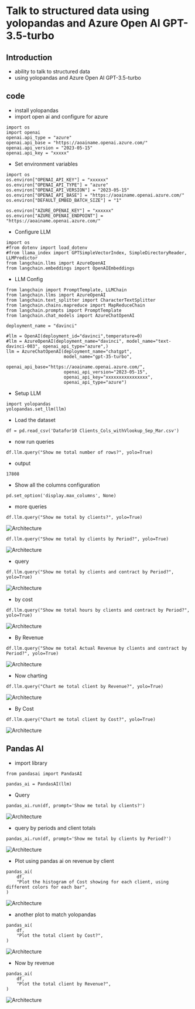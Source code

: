 # Talk to structured data using yolopandas and Azure Open AI GPT-3.5-turbo

## Introduction

- ability to talk to structured data
- using yolopandas and Azure Open AI GPT-3.5-turbo

## code

- install yolopandas
- import open ai and configure for azure

```
import os
import openai
openai.api_type = "azure"
openai.api_base = "https://aoainame.openai.azure.com/"
openai.api_version = "2023-05-15"
openai.api_key = "xxxxx"
```

- Set environment variables

```
import os
os.environ["OPENAI_API_KEY"] = "xxxxxx"
os.environ["OPENAI_API_TYPE"] = "azure"
os.environ["OPENAI_API_VERSION"] = "2023-05-15"
os.environ["OPENAI_API_BASE"] = "https://aoainame.openai.azure.com/"
os.environ["DEFAULT_EMBED_BATCH_SIZE"] = "1"

os.environ["AZURE_OPENAI_KEY"] = "xxxxxx"
os.environ["AZURE_OPENAI_ENDPOINT"] = "https://aoainame.openai.azure.com/"
```

- Configure LLM

```
import os
#from dotenv import load_dotenv
#from llama_index import GPTSimpleVectorIndex, SimpleDirectoryReader, LLMPredictor
from langchain.llms import AzureOpenAI
from langchain.embeddings import OpenAIEmbeddings
```

- LLM Config

```
from langchain import PromptTemplate, LLMChain
from langchain.llms import AzureOpenAI
from langchain.text_splitter import CharacterTextSplitter
from langchain.chains.mapreduce import MapReduceChain
from langchain.prompts import PromptTemplate
from langchain.chat_models import AzureChatOpenAI

deployment_name = "davinci"

#llm = OpenAI(deployment_id="davinci",temperature=0)
#llm = AzureOpenAI(deployment_name="davinci", model_name="text-davinci-003", openai_api_type="azure",)
llm = AzureChatOpenAI(deployment_name="chatgpt",
                      model_name="gpt-35-turbo",
                      openai_api_base="https://aoainame.openai.azure.com/",
                      openai_api_version="2023-05-15",
                      openai_api_key="xxxxxxxxxxxxxxxx",
                      openai_api_type="azure")
```

- Setup LLM

```
import yolopandas
yolopandas.set_llm(llm)
```

- Load the dataset

```
df = pd.read_csv('Datafor10 Clients_Cols_withVlookup_Sep_Mar.csv')
```

- now run queries

```
df.llm.query("Show me total number of rows?", yolo=True)
```

- output 

```
17808
```

- Show all the columns configuration

```
pd.set_option('display.max_columns', None)
```

- more queries

```
df.llm.query("Show me total by clients?", yolo=True)
```

![Architecture](https://github.com/balakreshnan/Samples2023/blob/main/AzureML/Images/yolopandas1.jpg "Architecture")

```
df.llm.query("Show me total by clients by Period?", yolo=True)
```

![Architecture](https://github.com/balakreshnan/Samples2023/blob/main/AzureML/Images/yolopandas2.jpg "Architecture")

- query

```
df.llm.query("Show me total by clients and contract by Period?", yolo=True)
```

![Architecture](https://github.com/balakreshnan/Samples2023/blob/main/AzureML/Images/yolopandas3.jpg "Architecture")

- by cost

```
df.llm.query("Show me total hours by clients and contract by Period?", yolo=True)
```

![Architecture](https://github.com/balakreshnan/Samples2023/blob/main/AzureML/Images/yolopandas4.jpg "Architecture")

- By Revenue

```
df.llm.query("Show me total Actual Revenue by clients and contract by Period?", yolo=True)
```

![Architecture](https://github.com/balakreshnan/Samples2023/blob/main/AzureML/Images/yolopandas5.jpg "Architecture")

- Now charting


```
df.llm.query("Chart me total client by Revenue?", yolo=True)
```

![Architecture](https://github.com/balakreshnan/Samples2023/blob/main/AzureML/Images/yolopandas6.jpg "Architecture")

- By Cost

```
df.llm.query("Chart me total client by Cost?", yolo=True)
```

![Architecture](https://github.com/balakreshnan/Samples2023/blob/main/AzureML/Images/yolopandas7.jpg "Architecture")


## Pandas AI

- import library

```
from pandasai import PandasAI

pandas_ai = PandasAI(llm)
```

- Query

```
pandas_ai.run(df, prompt='Show me total by clients?')
```

![Architecture](https://github.com/balakreshnan/Samples2023/blob/main/AzureML/Images/yolopandas8.jpg "Architecture")

- query by periods and client totals

```
pandas_ai.run(df, prompt='Show me total by clients by Period?')
```

![Architecture](https://github.com/balakreshnan/Samples2023/blob/main/AzureML/Images/yolopandas9.jpg "Architecture")

- Plot using pandas ai on revenue by client

```
pandas_ai(
    df,
    "Plot the histogram of Cost showing for each client, using different colors for each bar",
)
```

![Architecture](https://github.com/balakreshnan/Samples2023/blob/main/AzureML/Images/yolopandas10.jpg "Architecture")

- another plot to match yolopandas

```
pandas_ai(
    df,
    "Plot the total client by Cost?",
)
```

![Architecture](https://github.com/balakreshnan/Samples2023/blob/main/AzureML/Images/yolopandas11.jpg "Architecture")

- Now by revenue

```
pandas_ai(
    df,
    "Plot the total client by Revenue?",
)
```

![Architecture](https://github.com/balakreshnan/Samples2023/blob/main/AzureML/Images/yolopandas12.jpg "Architecture")